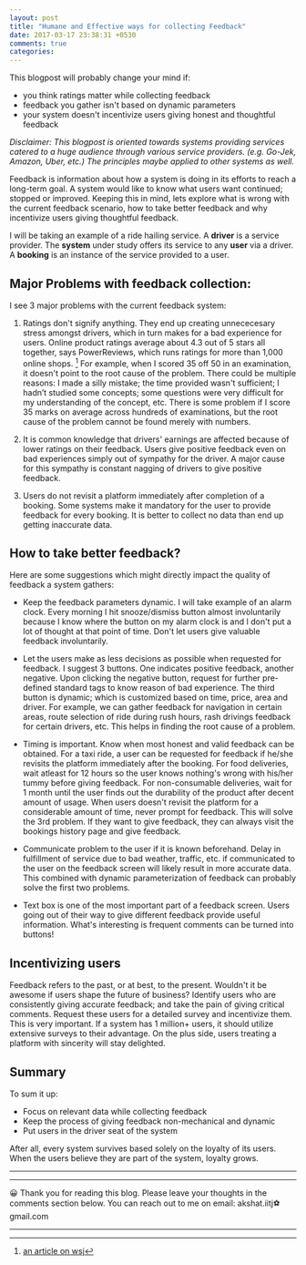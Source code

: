 ```yaml
---
layout: post
title: "Humane and Effective ways for collecting Feedback"
date: 2017-03-17 23:38:31 +0530
comments: true
categories: 
---
```

This blogpost will probably change your mind if:

- you think ratings matter while collecting feedback
- feedback you gather isn't based on dynamic parameters
- your system doesn't incentivize users giving honest and thoughtful feedback

*Disclaimer: This blogpost is oriented towards systems providing services
catered to a huge audience through various service providers. (e.g. Go-Jek,
Amazon, Uber, etc.) The principles maybe applied to other systems as well.*
<!-- more -->

Feedback is information about how a system is doing in its efforts to reach a
long-term goal. A system would like to know what users want continued; stopped or improved. Keeping this in mind, lets explore what is wrong with the current feedback scenario, how to take better feedback and why incentivize users giving thoughtful feedback.

I will be taking an example of a ride hailing service. A **driver** is a service provider. The **system** under study offers its service to any **user** via a driver. A **booking** is an instance of the service provided to a user.

## Major Problems with feedback collection: ##

I see 3 major problems with the current feedback system:

1. Ratings don't signify anything. They end up creating unnececesary
stress amongst drivers, which in turn makes for a bad experience for users. Online product ratings average about 4.3 out of 5 stars all together, says PowerReviews, which runs ratings for more than 1,000 online shops. [^1] For
example, when I scored 35 off 50 in an examination, it doesn't point to the root cause of the problem. There
could be multiple reasons: I made a silly mistake; the time provided wasn't sufficient; I hadn’t studied
some concepts; some questions were very difficult for my understanding
of the concept, etc. There is some problem if I score 35 marks on average across hundreds of examinations, but the root cause of the problem cannot be found merely with numbers.

2. It is common knowledge that drivers' earnings are affected because of
lower ratings on their feedback. Users give positive feedback even on bad experiences simply out of sympathy for the driver. A major cause for this sympathy is constant nagging of
drivers to give positive feedback.

3. Users do not revisit a platform immediately after completion of a booking. Some systems make it mandatory for the user to provide feedback for every booking. It is better to collect no data than end up getting inaccurate data.

## How to take better feedback? ##

Here are some suggestions which might directly impact the quality of feedback a system gathers:

- Keep the feedback parameters dynamic. I will take example of an alarm clock. Every morning I hit snooze/dismiss button almost involuntarily because I know where the button on my alarm clock is and I don't put a lot of thought at that point of time. Don't let users give valuable feedback involuntarily.

- Let the users make as less decisions as possible when requested for feedback. I suggest 3 buttons. One indicates positive feedback, another negative. Upon clicking the negative button, request for further pre-defined standard tags to know reason of bad experience. The third button is dynamic; which is customized based on time, price, area and driver. For example, we can gather feedback for navigation in certain areas, route selection of ride during rush hours, rash drivings feedback for certain drivers, etc. This helps in finding the root cause of a problem.

- Timing is important. Know when most honest and valid feedback can be obtained. For a taxi ride, a user can be requested for feedback if he/she revisits the platform immediately after the booking. For food deliveries, wait atleast for 12 hours so the user knows nothing's wrong with his/her tummy before giving feedback. For non-consumable deliveries, wait for 1 month until the user finds out the durability of the product after decent amount of usage. When users doesn't revisit the platform for a considerable amount of time, never prompt for feedback. This will solve the 3rd problem. If they want to give feedback, they can always visit the bookings history page and give feedback.

- Communicate problem to the user if it is known beforehand. Delay in fulfillment of service due to bad weather, traffic, etc. if communicated to the user on the feedback screen will likely result in more accurate data. This combined with dynamic parameterization of feedback can probably solve the first two problems.

- Text box is one of the most important part of a feedback screen. Users going out of their way to give different feedback provide useful information. What's interesting is frequent comments can be turned into buttons!

## Incentivizing users ##

Feedback refers to the past, or at best, to the present. Wouldn't it be
awesome if users shape the future of business? Identify users who are consistently giving accurate feedback; and take the pain of giving critical comments. Request these users for a detailed survey and incentivize them. This is very important. If a system has 1 million+ users, it should utilize extensive surveys to their advantage. On the plus side, users treating a platform with sincerity will stay delighted.

## Summary ##

To sum it up:

- Focus on relevant data while collecting feedback
- Keep the process of giving feedback non-mechanical and dynamic
- Put users in the driver seat of the system

After all, every system survives based solely on the loyalty of its
users. When the users believe they are part of the system, loyalty
grows.

***
***
😀 Thank you for reading this blog. Please leave your thoughts in the comments section below. You can reach out to me on email: akshat.iitj⚽gmail.com
***
[^1]: [an article on wsj](https://www.wsj.com/articles/when-4-3-stars-is-average-the-internets-grade-inflation-problem-1491414200)
